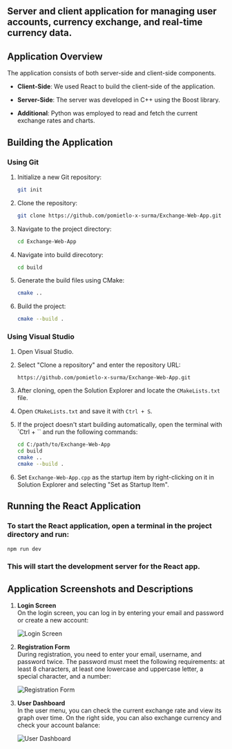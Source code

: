 ## Server and client application for managing user accounts, currency exchange, and real-time currency data.


## Application Overview

The application consists of both server-side and client-side components. 

- **Client-Side**: We used React to build the client-side of the application.

- **Server-Side**: The server was developed in C++ using the Boost library.

- **Additional**: Python was employed to read and fetch the current exchange rates and charts.


## Building the Application

### Using Git

1. Initialize a new Git repository:
    ```bash
    git init
    ```

2. Clone the repository:
    ```bash
    git clone https://github.com/pomietlo-x-surma/Exchange-Web-App.git
    ```

3. Navigate to the project directory:
    ```bash
    cd Exchange-Web-App
    ```

4. Navigate into build direcotory:
    ```bash
    cd build
    ```

5. Generate the build files using CMake:
    ```bash
    cmake ..
    ```

6. Build the project:
    ```bash
    cmake --build .
    ```

### Using Visual Studio

1. Open Visual Studio.

2. Select "Clone a repository" and enter the repository URL:
    ```
    https://github.com/pomietlo-x-surma/Exchange-Web-App.git
    ```

3. After cloning, open the Solution Explorer and locate the `CMakeLists.txt` file.

4. Open `CMakeLists.txt` and save it with `Ctrl + S`.

5. If the project doesn't start building automatically, open the terminal with `Ctrl + `` and run the following commands:
    ```bash
    cd C:/path/to/Exchange-Web-App
    cd build
    cmake ..
    cmake --build .
    ```


6. Set `Exchange-Web-App.cpp` as the startup item by right-clicking on it in Solution Explorer and selecting "Set as Startup Item".


## Running the React Application
### To start the React application, open a terminal in the project directory and run:

```bash
npm run dev
```
### This will start the development server for the React app.


## Application Screenshots and Descriptions

1. **Login Screen**  
   On the login screen, you can log in by entering your email and password or create a new account:
   
   ![Login Screen](https://i.imgur.com/i8P12rD.png)

2. **Registration Form**  
   During registration, you need to enter your email, username, and password twice. The password must meet the following requirements: at least 8 characters, at least one lowercase and uppercase letter, a special character, and a number:
   
   ![Registration Form](https://i.imgur.com/N503WMR.png)

3. **User Dashboard**  
   In the user menu, you can check the current exchange rate and view its graph over time. On the right side, you can also exchange currency and check your account balance:
   
   ![User Dashboard](https://i.imgur.com/R3f700t.png)

